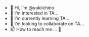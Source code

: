 - 👋 Hi, I’m @yukiichino
- 👀 I’m interested in TA...
- 🌱 I’m currently learning TA...
- 💞️ I’m looking to collaborate on TA...
- 📫 How to reach me ... 💙

<!---
yukiichino/yukiichino is a ✨ special ✨ repository because its `README.md` (this file) appears on your GitHub profile.
You can click the Preview link to take a look at your changes.
--->
